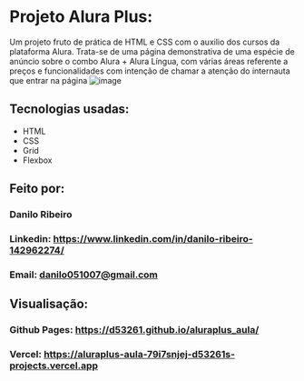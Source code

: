 # Projeto Alura Plus:
Um projeto fruto de prática de HTML e CSS com o auxilio dos cursos da plataforma Alura. Trata-se de uma página demonstrativa de uma espécie de anúncio sobre o combo Alura + Alura Língua, com várias áreas referente a preços e funcionalidades com intenção de chamar a atenção do internauta que entrar na página
![image](https://github.com/user-attachments/assets/0ad758e8-9c19-4307-825a-eddeab66ed63)
## Tecnologias usadas:
* HTML
* CSS
* Grid
* Flexbox
## Feito por:
### Danilo Ribeiro 
### Linkedin: https://www.linkedin.com/in/danilo-ribeiro-142962274/
### Email: danilo051007@gmail.com
## Visualisação:
### Github Pages: https://d53261.github.io/aluraplus_aula/
### Vercel: https://aluraplus-aula-79i7snjej-d53261s-projects.vercel.app

